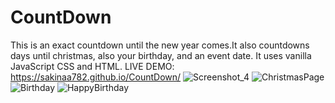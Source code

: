 # CountDown
This is an exact countdown until the new year comes.It also countdowns days until christmas, also your birthday, and an event date. It uses vanilla JavaScript CSS and HTML.
LIVE DEMO: https://sakinaa782.github.io/CountDown/
![Screenshot_4](https://user-images.githubusercontent.com/82751982/175776737-ec61b7c7-a33a-4b7e-bef3-77280fc3c571.png)
![ChristmasPage](https://user-images.githubusercontent.com/82751982/175828023-e071c3e6-a226-417b-b616-1d8eae279c50.png)
![Birthday](https://user-images.githubusercontent.com/82751982/175828027-8dc968b5-cf5d-4833-be62-fd5aa285cca2.png)
![HappyBirthday](https://user-images.githubusercontent.com/82751982/175828031-5307e7b3-92e3-4d12-a2b2-64a187591567.png)
